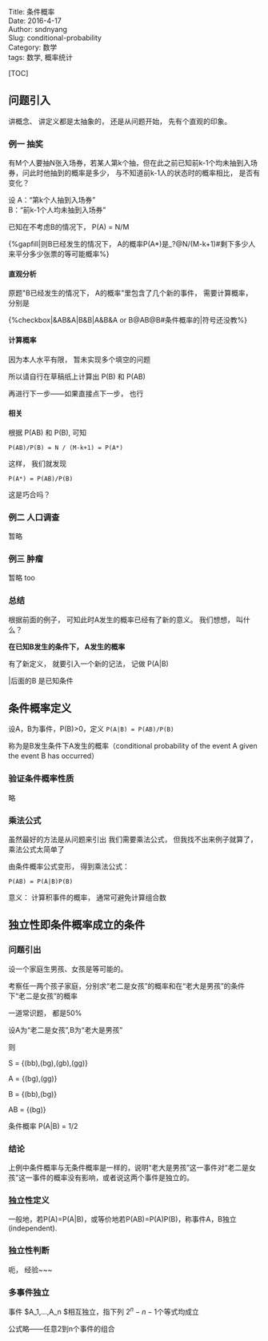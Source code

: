 Title: 条件概率   
Date: 2016-4-17       
Author: sndnyang  
Slug: conditional-probability   
Category: 数学  
tags: 数学, 概率统计  

[TOC]


## 问题引入

讲概念、 讲定义都是太抽象的， 还是从问题开始， 先有个直观的印象。

### 例一 抽奖

有M个人要抽N张入场券，若某人第k个抽，但在此之前已知前k-1个均未抽到入场券，问此时他抽到的概率是多少， 与不知道前k-1人的状态时的概率相比， 是否有变化？

设 A：“第k个人抽到入场券”   
 B：“前k-1个人均未抽到入场券”

已知在不考虑B的情况下， P(A) = N/M

{%gapfill|则B已经发生的情况下， A的概率P(A*)是_?@N/(M-k+1)#剩下多少人来平分多少张票的等可能概率%}

#### 直观分析

原题"B已经发生的情况下， A的概率"里包含了几个新的事件， 需要计算概率， 分别是

{%checkbox|&AB&A|B&B|A&B&A or B@AB@B#条件概率的|符号还没教%}

#### 计算概率

因为本人水平有限， 暂未实现多个填空的问题

所以请自行在草稿纸上计算出 P(B) 和 P(AB)

再进行下一步——如果直接点下一步， 也行

#### 相关

根据 P(AB) 和 P(B), 可知

`P(AB)/P(B) = N / (M-k+1) = P(A*)`

这样， 我们就发现

`P(A*) = P(AB)/P(B)` 

这是巧合吗？

### 例二 人口调查

暂略

### 例三 肿瘤

暂略 too

### 总结

根据前面的例子， 可知此时A发生的概率已经有了新的意义。 我们想想， 叫什么？

**在已知B发生的条件下， A发生的概率**

有了新定义， 就要引入一个新的记法， 记做 P(A|B)

|后面的B 是已知条件

## 条件概率定义

设A，B为事件，P(B)>0，定义 `P(A|B) = P(AB)/P(B)`

称为是B发生条件下A发生的概率（conditional probability
of the event A given the event B has occurred）

### 验证条件概率性质

略

### 乘法公式

虽然最好的方法是从问题来引出 我们需要乘法公式， 但我找不出来例子就算了， 乘法公式太简单了

由条件概率公式变形， 得到乘法公式：

`P(AB) = P(A|B)P(B)`

意义： 计算积事件的概率， 通常可避免计算组合数

## 独立性即条件概率成立的条件

### 问题引出

设一个家庭生男孩、女孩是等可能的。

考察任一两个孩子家庭，分别求“老二是女孩”的概率和在“老大是男孩”的条件下“老二是女孩”的概率

一道常识题， 都是50%

设A为“老二是女孩”,B为“老大是男孩”

则 

S = {(bb),(bg),(gb),(gg)} 

A = {(bg),(gg)}

B = {(bb),(bg)}

AB = {(bg)}

条件概率 P(A|B) = 1/2

### 结论

上例中条件概率与无条件概率是一样的，说明“老大是男孩”这一事件对“老二是女孩”这一事件的概率没有影响，或者说这两个事件是独立的。

### 独立性定义

一般地，若P(A)=P(A|B)，或等价地若P(AB)=P(A)P(B)，称事件A，B独立(independent).

### 独立性判断

呃， 经验~~~

### 多事件独立

事件 $A_1,...,A_n $相互独立，指下列 $2^n-n-1$个等式均成立

公式略——任意2到n个事件的组合

